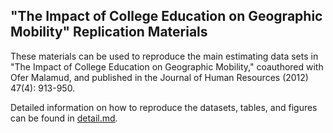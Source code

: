 ## "The Impact of College Education on Geographic Mobility" Replication Materials
These materials can be used to reproduce the main estimating data sets in "The Impact of College Education on Geographic Mobility," coauthored with Ofer Malamud, and published in the Journal of Human Resources (2012) 47(4): 913-950.

Detailed information on how to reproduce the datasets, tables, and figures can be found in [detail.md](detail.md). 
